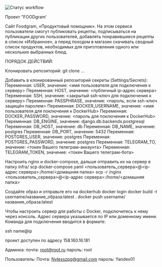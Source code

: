 ![Cтатус workflow](https://github.com/Nyles99/foodgram-project-react/actions/workflows/main.yml/badge.svg)

Проект "FOODgram'

Cайт Foodgram, «Продуктовый помощник». На этом сервисе пользователи смогут публиковать рецепты, подписываться на публикации других пользователей, добавлять понравившиеся рецепты в список «Избранное», а перед походом в магазин скачивать сводный список продуктов, необходимых для приготовления одного или нескольких выбранных блюд.


ПОРЯДОК ДЕЙСТВИЙ:

Клонировать репозиторий:
git clone ...

Добавить в клонированный репозиторий секреты (Settings/Secrets):
Переменная: USER, значение: <имя пользователя для подключения к серверу>
Переменная: HOST, значение: <публичный ip-адрес сервера>
Переменная: SSH, значение: <закрытый ssh-ключ для подключения к серверу>
Переменная: PASSPHRASE, значение: <пароль, если ssh-ключ защищён паролем>
Переменная: DOCKER_USERNAME, значение: <имя пользователя для поключения к DockerHub>
Переменная: DOCKER_PASSWORD, значение: <пароль для поключения к DockerHub>
Переменная: DB_ENGINE, значение: django.db.backends.postgresql
Переменная: DB_HOST, значение: db
Переменная: DB_NAME, значение: postgres
Переменная: DB_PORT, значение: 5432
Переменная: POSTGRES_USER, значение: postgres
Переменная: POSTGRES_PASSWORD, значение: postgres
Переменная: TELEGRAM_TO, значение: <токен Вашего телеграм-аккаунта>
Переменная: TELEGRAM_TOKEN, значение: <токен Вашего телеграм-бота>

Настроить nginx и docker-compose, дальше отправить их на сервер в папку infra/
scp docker-compose.yaml <пользователь_сервера>@<ip-адрес сервера>:/home/<домашняя папка>
scp -r /nginx <пользователь_сервера>@<ip-адрес сервера>:/home/<домашняя папка>

Создайте образ и отправьте его на dockerhub
docker login
docker build -t username/название_образа:latest .
docker push username/название_образа:latest

Чтобы настроить сервер для работы с Docker, подключитесь к нему через консоль. 
Адрес сервера указывается по IP или доменному имени. Команда для подключения вводится в формате:

ssh name@ip

проект доступен по адресу 158.160.16.181

Админка:
почта: root@root.ru
пароль: root

Пользователь:
Почта: Nylesszpg@gmail.com
пароль: Yandex01